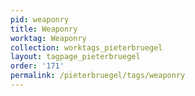 ```yaml
---
pid: weaponry
title: Weaponry
worktag: Weaponry
collection: worktags_pieterbruegel
layout: tagpage_pieterbruegel
order: '171'
permalink: /pieterbruegel/tags/weaponry
---
```

